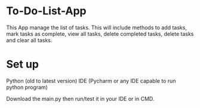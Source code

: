 # To-Do-List-App
 This App manage the list of tasks. This will include methods to add tasks, mark tasks as complete, view all tasks, delete completed tasks, delete tasks and clear all tasks.
 
# Set up
Python (old to latest version)
IDE (Pycharm or any IDE capable to run python program)

Download the main.py then run/test it in your IDE or in CMD.
